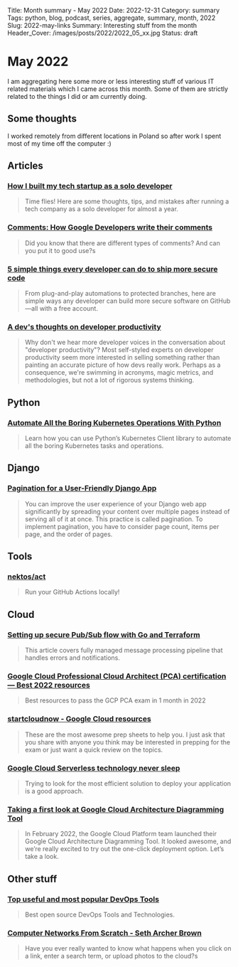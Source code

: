 Title: Month summary - May 2022
Date: 2022-12-31
Category: summary
Tags: python, blog, podcast, series, aggregate, summary, month, 2022
Slug: 2022-may-links
Summary: Interesting stuff from the month
Header_Cover: /images/posts/2022/2022_05_xx.jpg
Status: draft

# May 2022

I am aggregating here some more or less interesting stuff of various IT related materials which I came across this month.
Some of them are strictly related to the things I did or am currently doing.

## Some thoughts

I worked remotely from different locations in Poland so after work I spent most of my time off the computer :)

## Articles

### [How I built my tech startup as a solo developer](https://medium.com/dreamwod-tech/how-i-built-my-tech-startup-as-a-solo-developer-45390f460002)

> Time flies! Here are some thoughts, tips, and mistakes after running a tech company as a solo developer for almost a year.

### [Comments: How Google Developers write their comments](https://paigeshin1991.medium.com/comments-how-google-developers-write-their-comments-5443657ecc4b)

> Did you know that there are different types of comments? And can you put it to good use?s

### [5 simple things every developer can do to ship more secure code](https://github.blog/2022-04-22-5-simple-things-every-developer-can-do-to-ship-more-secure-code/)

> From plug-and-play automations to protected branches, here are simple ways any developer can build more secure software on GitHub—all with a free account.

### [A dev's thoughts on developer productivity](https://about.sourcegraph.com/blog/developer-productivity-thoughts)

> Why don't we hear more developer voices in the conversation about "developer productivity"? Most self-styled experts on developer productivity seem more interested in selling something rather than painting an accurate picture of how devs really work. Perhaps as a consequence, we're swimming in acronyms, magic metrics, and methodologies, but not a lot of rigorous systems thinking.

## Python

### [Automate All the Boring Kubernetes Operations With Python](https://betterprogramming.pub/automate-all-the-boring-kubernetes-operations-with-python-7a31bbf7a387)

> Learn how you can use Python’s Kubernetes Client library to automate all the boring Kubernetes tasks and operations.

## Django

### [Pagination for a User-Friendly Django App](https://realpython.com/django-pagination/)

> You can improve the user experience of your Django web app significantly by spreading your content over multiple pages instead of serving all of it at once. This practice is called pagination. To implement pagination, you have to consider page count, items per page, and the order of pages.

## Tools

### [nektos/act](https://github.com/nektos/act)

> Run your GitHub Actions locally!

## Cloud

### [Setting up secure Pub/Sub flow with Go and Terraform](https://medium.com/google-cloud/setting-up-secure-pub-sub-flow-with-go-and-terraform-6b779026a3e1)

> This article covers fully managed message processing pipeline that handles errors and notifications.

### [Google Cloud Professional Cloud Architect (PCA) certification — Best 2022 resources](https://medium.com/@altariah007/google-cloud-professional-cloud-architect-pca-certification-best-2022-resources-4041fdf78b4f)

> Best resources to pass the GCP PCA exam in 1 month in 2022

### [startcloudnow - Google Cloud resources](https://www.startcloudnow.com/google%20cloud.html)

> These are the most awesome prep sheets to help you. I just ask that you share with anyone you think may be interested in prepping for the exam or just want a quick review on the topics.

### [Google Cloud Serverless technology never sleep](https://medium.com/google-cloud/google-cloud-serverless-technology-never-sleep-8a2e5e97f789)

> Trying to look for the most efficient solution to deploy your application is a good approach.

### [Taking a first look at Google Cloud Architecture Diagramming Tool](https://davelms.medium.com/taking-a-first-look-at-google-cloud-architecture-diagramming-tool-35a1867356c9)

> In February 2022, the Google Cloud Platform team launched their Google Cloud Architecture Diagramming Tool. It looked awesome, and we’re really excited to try out the one-click deployment option. Let’s take a look.

## Other stuff

### [Top useful and most popular DevOps Tools](https://medium.com/devops-mojo/top-useful-and-most-popular-devops-tools-best-widely-used-common-open-source-devops-gitops-tools-b4a674e00f15)

> Best open source DevOps Tools and Technologies.

### [Computer Networks From Scratch - Seth Archer Brown](https://www.networksfromscratch.com/)

> Have you ever really wanted to know what happens when you click on a link, enter a search term, or upload photos to the cloud?s
